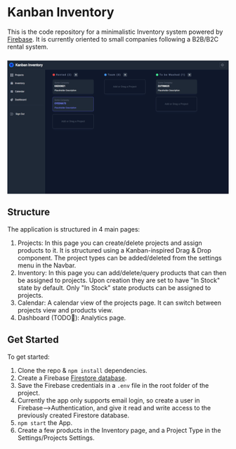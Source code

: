 # Kanban Inventory
This is the code repository for a minimalistic Inventory system powered by <a href="https://firebase.google.com">Firebase</a>. It is currently oriented to small companies following a B2B/B2C rental system.
###
<img align="middle" src="public/KanbanInv.png" class="pt-[10px]">

## Structure
The application is structured in 4 main pages:
1. Projects: In this page you can create/delete projects and assign products to it. It is structured using a Kanban-inspired Drag & Drop component. The project types can be added/deleted from the settings menu in the Navbar.
2. Inventory: In this page you can add/delete/query products that can then be assigned to projects. Upon creation they are set to have "In Stock" state by default. Only "In Stock" state products can be assigned to projects. 
3. Calendar: A calendar view of the projects page. It can switch between projects view and products view.
4. Dashboard (TODO:construction:): Analytics page.

## Get Started
To get started:
1. Clone the repo & `npm install` dependencies.
2. Create a Firebase <a href="https://firebase.google.com/docs/firestore/quickstart">Firestore database</a>.
3. Save the Firebase credentials in a `.env` file in the root folder of the project.
4. Currently the app only supports email login, so create a user in Firebase-->Authentication, and give it read and write access to the previously created Firestore database.
5. `npm start` the App.
6. Create a few products in the Inventory page, and a Project Type in the Settings/Projects Settings.
